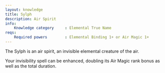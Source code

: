 ```yaml
---
layout: knowledge
title: Sylph
description: Air Spirit
info:
    Knowledge category     : Elemental True Name
reqs:
    Required powers        : Elemental Binding 1+ or Air Magic 1+
---
```


The Sylph is an air spirit, an invisible elemental creature of the air.

Your invisibility spell can be enhanced, doubling its Air Magic rank bonus
as well as the total duration.
